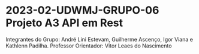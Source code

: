 # 2023-02-UDWMJ-GRUPO-06 Projeto A3 API em Rest
Integrantes do Grupo: André Lini Estevam, Guilherme Ascenço, Igor Viana e Kathlenn Padilha.
Professor Orientador: Vitor Leaes do Nascimento
